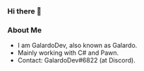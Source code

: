 ### Hi there 👋

<!--
**GalardoDev/GalardoDev** is a ✨ _special_ ✨ repository because its `README.md` (this file) appears on your GitHub profile.

Here are some ideas to get you started:

- 🔭 I’m currently working on ...
- 🌱 I’m currently learning ...
- 👯 I’m looking to collaborate on ...
- 🤔 I’m looking for help with ...
- 💬 Ask me about ...
- 📫 How to reach me: ...
- 😄 Pronouns: ...
- ⚡ Fun fact: ...
-->

### About Me

- I am GalardoDev, also known as Galardo.
- Mainly working with C# and Pawn.
- Contact: GalardoDev#6822 (at Discord).
